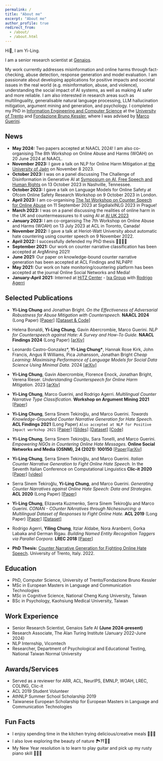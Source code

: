 ```yaml
---
permalink: /
title: "About me"
excerpt: "About me"
author_profile: true
redirect_from: 
  - /about/
  - /about.html
---
```


Hi👋, I am Yi-Ling.

I am a senior research scientist at [Genaios](https://genaios.ai/). 

My work currently addresses misinformation and online harms through fact-checking, abuse detection, response generation and model evaluation. I am passionate about developing applications for positive impacts and societal issues in the real world (e.g. misinformation, abuse, and violence), understanding the social impact of AI systems, as well as making AI safer and more reliable. I am also interested in research areas such as multilinguality, generalisable natural language processing, LLM hallucination mitigation, argument mining and generation, and psychology. I completed my PhD in [Information Engineering and Computer Science](https://iecs.unitn.it/) at the [University of Trento](https://www.unitn.it/en) and [Fondazione Bruno Kessler](https://www.fbk.eu/en/), where I was advised by [Marco Guerini](http://www.marcoguerini.eu/). 

News
------
* **May 2024:** Two papers accepted at NAACL 2024! I am also co-organising The 8th Workshop on Online Abuse and Harms (WOAH) on 20 June 2024 at NAACL.
* **November 2023:** I gave a talk on NLP for Online Harm Mitigation at [the University of Jaén](https://www.ujaen.es/centros/ceatic/noticias/actividad-especifica-doctorado-tic-conferencia-de-yiling-chung-nlp-online-harm-mitigation) on November 8 2023.
* **October 2023:** I was on a panel discussing The Challenge of Disinformation in Generative AI at [Symposium on AI, Free Speech and Human Rights](https://www.vanderbilt.edu/free-expression/ai-symposium/symposium-schedule/) on 13 October 2023 in Nashville, Tennessee.
* **October 2023:** I gave a talk on Language Models for Online Safety at Ofcom Online Safety Research Workshop on 9 October 2023 in London.
* **April 2023:** I am co-organising [The 1st Workshop on Counter Speech for Online Abuse](https://sites.google.com/view/cs4oa) on 11 September 2023 at SigdialxINLG 2023 in Prague!
* **March 2023:** I was on a panel discussing the realities of online harm in the UK and countermeassures to it using AI at [AI UK 2023](https://ai-uk.turing.ac.uk/programme/)
* **January 2023:** I am co-organising The 7th Workshop on Online Abuse and Harms (WOAH) on 13 July 2023 at ACL in Toronto, Canada!
* **November 2022:** I gave a talk at Heriot-Watt University about automatic hate countering using counter speech on 9 November 2022.
* **April 2022:** I successfully defended my PhD thesis 🥳🎉✨🌈
* **September 2021:** Our work on counter narrative classification has been accepted at ArgMining 2021!
* **June 2021:** Our paper on knowledge-bound counter narrative generation has been accepted at ACL Findings and NLP4PI!
* **May 2021:** Our work on hate monitoring/countering platform has been accepted at the journal Online Social Networks and Media!
* **January-April 2021:** Interned at [HiTZ Center](http://www.hitz.eus/) - [Ixa Group](http://ixa.si.ehu.es/) with [Rodrigo Agerri](https://ragerri.github.io/)


Selected Publications
------
* **Yi-Ling Chung** and Jonathan Bright. <em>On the Effectiveness of Adversarial Robustness for Abuse Mitigation with Counterspeech.</em> **NAACL 2024** (Long Paper) [[Paper]](https://aclanthology.org/2024.naacl-long.386.pdf) [[Dataset & Code]](https://github.com/Turing-Online-Safety-Codebase/counterspeech_adversarial)
* Helena Bonaldi, **Yi-Ling Chung**, Gavin Abercrombie, Marco Guerini. <em>NLP for Counterspeech against Hate: A Survey and How-To Guide.</em> **NAACL Findings 2024** (Long Paper) [[arXiv]](https://arxiv.org/pdf/2403.20103)
* Leonardo Castro-Gonzalez\*, **Yi-Ling Chung\***, Hannak Rose Kirk, John Francis, Angus R Williams, Pica Johansson, Jonathan Bright <em>Cheap Learning: Maximising Performance of Language Models for Social Data Science Using Minimal Data.</em> 2024 [[arXiv]](https://arxiv.org/abs/2401.12295.pdf)
* **Yi-Ling Chung**, Gavin Abercrombie, Florence Enock, Jonathan Bright, Verena Rieser. <em>Understanding Counterspeech for Online Harm Mitigation.</em> 2023 [[arXiv]](https://arxiv.org/pdf/2307.04761.pdf)
* **Yi-Ling Chung**, Marco Guerini, and Rodrigo Agerri. <em>Multilingual Counter Narrative Type Classification.</em> **Workshop on Argument Mining 2021** [[Paper]](https://aclanthology.org/2021.argmining-1.12.pdf)
* **Yi-Ling Chung**, Serra Sinem Tekiroğlu, and Marco Guerini. <em>Towards Knowledge-Grounded Counter Narrative Generation for Hate Speech.</em> **ACL Findings 2021** (Long Paper) ```Also accepted at NLP for Positive Impact workshop 2021``` [[Paper]](https://aclanthology.org/2021.findings-acl.79.pdf) [[Slides]](https://d3smihljt9218e.cloudfront.net/lecture/26170/slideshow/c9ca2869c15dbb11fedf98f4feb3fbeb.pdf) [[Dataset]](https://github.com/marcoguerini/CONAN#Knowledge-grounded-hate-countering-dataset) [[Code]](https://github.com/yilingchung/Towards_KN_CN_Generation)
* **Yi-Ling Chung**, Serra Sinem Tekiroğlu, Sara Tonelli, and Marco Guerini. <em>Empowering NGOs in Countering Online Hate Messages.</em> **Online Social Networks and Media (OSNM), 24 (2021): 100150** [[Paper]](https://www.sciencedirect.com/science/article/abs/pii/S246869642100032X)[[arXiv]](https://arxiv.org/pdf/2107.02472.pdf)
* **Yi-Ling Chung**, Serra Sinem Tekiroğlu, and Marco Guerini. <em>Italian Counter Narrative Generation to Fight Online Hate Speech.</em> In the Seventh Italian Conference on Computational Linguistics **Clic-it 2020** [[Paper]](http://ceur-ws.org/Vol-2769/paper_35.pdf) [[video]](https://player.vimeo.com/video/515276877)
* Serra Sinem Tekiroğlu, **Yi-Ling Chung**, and Marco Guerini. <em>Generating Counter Narratives against Online Hate Speech: Data and Strategies.</em> **ACL 2020** (Long Paper) [[Paper]](https://www.aclweb.org/anthology/2020.acl-main.110.pdf)
* **Yi-Ling Chung**, Elizaveta Kuzmenko, Serra Sinem Tekiroğlu and Marco Guerini. <em>CONAN - COunter
NArratives through Nichesourcing: a Multilingual Dataset of Responses to Fight Online Hate.</em> **ACL 2019** (Long Paper) [[Paper]](https://www.aclweb.org/anthology/P19-1271.pdf) [[Dataset]](https://github.com/marcoguerini/CONAN#CONAN)
* Rodrigo Agerri, **Yiling Chung**, Itziar Aldabe, Nora Aranberri, Gorka Labaka and German Rigau. <em>Building
Named Entity Recognition Taggers via Parallel Corpora.</em> **LREC 2018** [[Paper]](https://www.aclweb.org/anthology/L18-1557.pdf)

* **PhD Thesis:** [Counter Narrative Generation for Fighting Online Hate Speech](https://iris.unitn.it/retrieve/handle/11572/338563/544707/PhD_Thesis_YiLingChung.pdf). University of Trento, Italy. 2022.
  
Education
------
* PhD, Computer Science, University of Trento/Fondazione Bruno Kessler
* MSc in European Masters in Language and Communication Technologies 
* MSc in Cognitive Science, National Cheng Kung University, Taiwan 
* BSc in Psychology, Kaohsiung Medical University, Taiwan

Work Experience
------
* Senior Research Scientist, Genaios Safe AI **(June 2024-present)**
* Research Associate, The Alan Turing Institute (January 2022-June 2024)
* NLP Internship, Vicomtech
* Researcher, Department of Psychological and Educational Testing, National Taiwan Normal University

Awards/Services
------
* Served as a reviewer for ARR, ACL, NeurIPS, EMNLP, WOAH, LREC, COLING, Clic-it
* ACL 2019 Student Volunteer
* AthNLP Summer School Scholarship 2019
* Taiwanese European Scholarship for European Masters in Language and Communication Technologies

Fun Facts
------
* I enjoy spending time in the kitchen trying delicious/creative meals 🍱🥟🥗
* I also love exploring the beauty of nature 🏞️⛩️🌈🌊
* My New Year resolution is to learn to play guitar and pick up my rusty piano skill 🧐😎🤔
